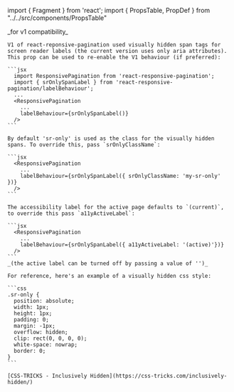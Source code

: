 import { Fragment } from 'react';
import { PropsTable, PropDef } from "../../src/components/PropsTable"

<Fragment>
  <PropDef name='labelBehaviour' type='LabelBehaviour' defaultValue='undefined'>
    _for v1 compatibility_
  
    V1 of react-reponsive-pagination used visually hidden span tags for screen reader labels (the current version uses only aria attributes). This prop can be used to re-enable the V1 behaviour (if preferred):

    ```jsx
      import ResponsivePagination from 'react-responsive-pagination';
      import { srOnlySpanLabel } from 'react-responsive-pagination/labelBehaviour';
      ...
      <ResponsivePagination
        ...
        labelBehaviour={srOnlySpanLabel()}
      />
    ```

    By default 'sr-only' is used as the class for the visually hidden spans. To override this, pass `srOnlyClassName`:

    ```jsx
      <ResponsivePagination
        ...
        labelBehaviour={srOnlySpanLabel({ srOnlyClassName: 'my-sr-only' })}
      />
    ```

    The accessibility label for the active page defaults to `(current)`, to override this pass `a11yActiveLabel`:

    ```jsx
      <ResponsivePagination
        ...
        labelBehaviour={srOnlySpanLabel({ a11yActiveLabel: '(active)'})}
      />
    ```
    _(the active label can be turned off by passing a value of '')_

    For reference, here's an example of a visually hidden css style:

    ```css
    .sr-only {
      position: absolute;
      width: 1px;
      height: 1px;
      padding: 0;
      margin: -1px;
      overflow: hidden;
      clip: rect(0, 0, 0, 0);
      white-space: nowrap;
      border: 0;
    }
    ```

    [CSS-TRICKS - Inclusively Hidden](https://css-tricks.com/inclusively-hidden/)

</PropDef>
</Fragment>
